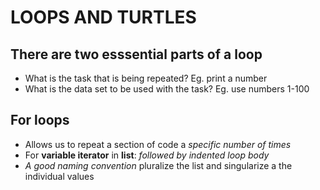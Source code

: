 # LOOPS AND TURTLES
## There are two esssential parts of a loop
* What is the task that is being repeated? Eg. print a number
* What is the data set to be used with the task? Eg. use numbers 1-100
## For loops
* Allows us to repeat a section of code a _specific number of times_
* For **variable iterator** in **list**: _followed by indented loop body_
* _A good naming convention_ pluralize the list and singularize a the individual values